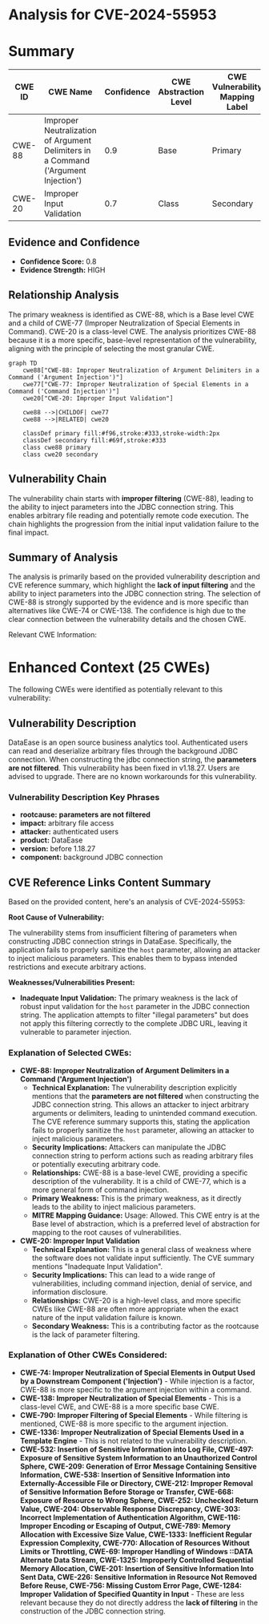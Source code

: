 # Analysis for CVE-2024-55953

# Summary
| CWE ID | CWE Name | Confidence | CWE Abstraction Level | CWE Vulnerability Mapping Label | CWE-Vulnerability Mapping Notes |
|---|---|---|---|---|---|
| CWE-88 | Improper Neutralization of Argument Delimiters in a Command ('Argument Injection') | 0.9 | Base | Primary | Allowed |
| CWE-20 | Improper Input Validation | 0.7 | Class | Secondary | Allowed |

## Evidence and Confidence

*   **Confidence Score:** 0.8
*   **Evidence Strength:** HIGH

## Relationship Analysis
The primary weakness is identified as CWE-88, which is a Base level CWE and a child of CWE-77 (Improper Neutralization of Special Elements in Command). CWE-20 is a class-level CWE. The analysis prioritizes CWE-88 because it is a more specific, base-level representation of the vulnerability, aligning with the principle of selecting the most granular CWE.

```mermaid
graph TD
    cwe88["CWE-88: Improper Neutralization of Argument Delimiters in a Command ('Argument Injection')"]
    cwe77["CWE-77: Improper Neutralization of Special Elements in a Command ('Command Injection')"]
    cwe20["CWE-20: Improper Input Validation"]
    
    cwe88 -->|CHILDOF| cwe77
    cwe88 -->|RELATED| cwe20
    
    classDef primary fill:#f96,stroke:#333,stroke-width:2px
    classDef secondary fill:#69f,stroke:#333
    class cwe88 primary
    class cwe20 secondary
```

## Vulnerability Chain
The vulnerability chain starts with **improper filtering** (CWE-88), leading to the ability to inject parameters into the JDBC connection string. This enables arbitrary file reading and potentially remote code execution. The chain highlights the progression from the initial input validation failure to the final impact.

## Summary of Analysis
The analysis is primarily based on the provided vulnerability description and CVE reference summary, which highlight the **lack of input filtering** and the ability to inject parameters into the JDBC connection string. The selection of CWE-88 is strongly supported by the evidence and is more specific than alternatives like CWE-74 or CWE-138. The confidence is high due to the clear connection between the vulnerability details and the chosen CWE.

Relevant CWE Information:

# Enhanced Context (25 CWEs)
The following CWEs were identified as potentially relevant to this vulnerability:

## Vulnerability Description
DataEase is an open source business analytics tool. Authenticated users can read and deserialize arbitrary files through the background JDBC connection. When constructing the jdbc connection string, the **parameters are not filtered**. This vulnerability has been fixed in v1.18.27. Users are advised to upgrade. There are no known workarounds for this vulnerability.

### Vulnerability Description Key Phrases
- **rootcause:** **parameters are not filtered**
- **impact:** arbitrary file access
- **attacker:** authenticated users
- **product:** DataEase
- **version:** before 1.18.27
- **component:** background JDBC connection

## CVE Reference Links Content Summary
Based on the provided content, here's an analysis of CVE-2024-55953:

**Root Cause of Vulnerability:**

The vulnerability stems from insufficient filtering of parameters when constructing JDBC connection strings in DataEase. Specifically, the application fails to properly sanitize the `host` parameter, allowing an attacker to inject malicious parameters. This enables them to bypass intended restrictions and execute arbitrary actions.

**Weaknesses/Vulnerabilities Present:**

*   **Inadequate Input Validation:** The primary weakness is the lack of robust input validation for the `host` parameter in the JDBC connection string. The application attempts to filter "illegal parameters" but does not apply this filtering correctly to the complete JDBC URL, leaving it vulnerable to parameter injection.

### Explanation of Selected CWEs:

*   **CWE-88: Improper Neutralization of Argument Delimiters in a Command ('Argument Injection')**
    *   **Technical Explanation:** The vulnerability description explicitly mentions that the **parameters are not filtered** when constructing the JDBC connection string. This allows an attacker to inject arbitrary arguments or delimiters, leading to unintended command execution. The CVE reference summary supports this, stating the application fails to properly sanitize the `host` parameter, allowing an attacker to inject malicious parameters.
    *   **Security Implications:** Attackers can manipulate the JDBC connection string to perform actions such as reading arbitrary files or potentially executing arbitrary code.
    *   **Relationships:** CWE-88 is a base-level CWE, providing a specific description of the vulnerability. It is a child of CWE-77, which is a more general form of command injection.
    *   **Primary Weakness:** This is the primary weakness, as it directly leads to the ability to inject malicious parameters.
    *   **MITRE Mapping Guidance:** Usage: Allowed. This CWE entry is at the Base level of abstraction, which is a preferred level of abstraction for mapping to the root causes of vulnerabilities.
*   **CWE-20: Improper Input Validation**
    *   **Technical Explanation:** This is a general class of weakness where the software does not validate input sufficiently. The CVE summary mentions "Inadequate Input Validation".
    *   **Security Implications:** This can lead to a wide range of vulnerabilities, including command injection, denial of service, and information disclosure.
    *   **Relationships:** CWE-20 is a high-level class, and more specific CWEs like CWE-88 are often more appropriate when the exact nature of the input validation failure is known.
    *   **Secondary Weakness:** This is a contributing factor as the rootcause is the lack of parameter filtering.

### Explanation of Other CWEs Considered:

*   **CWE-74: Improper Neutralization of Special Elements in Output Used by a Downstream Component ('Injection')** - While injection is a factor, CWE-88 is more specific to the argument injection within a command.
*   **CWE-138: Improper Neutralization of Special Elements** - This is a class-level CWE, and CWE-88 is a more specific base CWE.
*   **CWE-790: Improper Filtering of Special Elements** - While filtering is mentioned, CWE-88 is more specific to the argument injection.
*   **CWE-1336: Improper Neutralization of Special Elements Used in a Template Engine** - This is not related to the vulnerability description.
*   **CWE-532: Insertion of Sensitive Information into Log File, CWE-497: Exposure of Sensitive System Information to an Unauthorized Control Sphere, CWE-209: Generation of Error Message Containing Sensitive Information, CWE-538: Insertion of Sensitive Information into Externally-Accessible File or Directory, CWE-212: Improper Removal of Sensitive Information Before Storage or Transfer, CWE-668: Exposure of Resource to Wrong Sphere, CWE-252: Unchecked Return Value, CWE-204: Observable Response Discrepancy, CWE-303: Incorrect Implementation of Authentication Algorithm, CWE-116: Improper Encoding or Escaping of Output, CWE-789: Memory Allocation with Excessive Size Value, CWE-1333: Inefficient Regular Expression Complexity, CWE-770: Allocation of Resources Without Limits or Throttling, CWE-69: Improper Handling of Windows ::DATA Alternate Data Stream, CWE-1325: Improperly Controlled Sequential Memory Allocation, CWE-201: Insertion of Sensitive Information Into Sent Data, CWE-226: Sensitive Information in Resource Not Removed Before Reuse, CWE-756: Missing Custom Error Page, CWE-1284: Improper Validation of Specified Quantity in Input** - These are less relevant because they do not directly address the **lack of filtering** in the construction of the JDBC connection string.